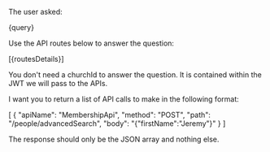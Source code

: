 The user asked:

{query}

Use the API routes below to answer the question:

[{routesDetails}]

You don't need a churchId to answer the question. It is contained within the JWT we will pass to the APIs.

I want you to return a list of API calls to make in the following format:

[
{
"apiName": "MembershipApi",
"method": "POST",
"path": "/people/advancedSearch",
"body": "{\"firstName\":\"Jeremy\"}"
}
]

The response should only be the JSON array and nothing else.
